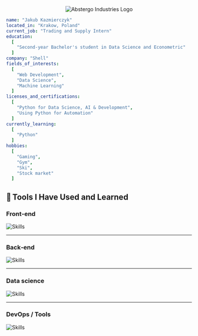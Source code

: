 
<div align="center">
  <img src="https://github.com/user-attachments/assets/7ba2f137-f74d-40fd-bdbf-f7398d3bf794" alt="Abstergo Industries Logo">
</div>

```yaml
name: "Jakub Kazmierczyk"
located_in: "Krakow, Poland"
current_job: "Trading and Supply Intern"
education:
  [
    "Second-year Bachelor's student in Data Science and Econometric"
  ]
company: "Shell"
fields_of_interests:
  [
    "Web Development",
    "Data Science",
    "Machine Learning"
  ]
licenses_and_certifications:
  [
    "Python for Data Science, AI & Development",
    "Using Python for Automation"
  ]
currently_learning:
  [
    "Python"
  ]
hobbies:
  [
    "Gaming",
    "Gym",
    "Ski",
    "Stock market"
  ]

```

## 🚀 Tools I Have Used and Learned

### Front‑end

![Skills](https://skills.syvixor.com/api/icons?i=html,css3,blazor,wordpress)

---

### Back‑end
![Skills](https://skills.syvixor.com/api/icons?i=c,csharp)

---

### Data science
![Skills](https://skills.syvixor.com/api/icons?i=python,excel,powerbi,r,markdown,pandas,numpy,pytorch,scikitlearn)

---

### DevOps / Tools
![Skills](https://skills.syvixor.com/api/icons?i=azure,git,github,sap,chatgpt,sqlserver,visualstudio,visualstudiocode,pycharm)

